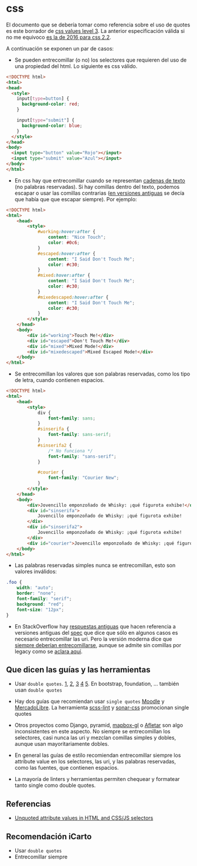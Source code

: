 # css

El documento que se debería tomar como referencia sobre el uso de quotes es este borrador de [css values level 3](https://drafts.csswg.org/css-values-3). La anterior especificación válida si no me equivoco [es la de 2016 para css 2.2](https://www.w3.org/TR/CSS22/syndata.html).

A continuación se exponen un par de casos:

-   Se pueden entrecomillar (o no) los selectores que requieren del uso de una propiedad del html. Lo siguiente es css válido.

```html
<!DOCTYPE html>
<html>
<head>
  <style>
    input[type=button] {
      background-color: red;
    }

    input[type="submit"] {
      background-color: blue;
    }
  </style>
</head>
<body>
  <input type="button" value="Rojo"></input>
  <input type="submit" value="Azul"></input>
</body>
</html>
```

-   En css hay que entrecomillar cuando se representan [cadenas de texto](https://drafts.csswg.org/css-values-3/#strings) (no palabras reservadas). Si hay comillas dentro del texto, podemos escapar o usar las comillas contrarias ([en versiones antiguas](https://stackoverflow.com/questions/5428640/how-can-i-escape-single-or-double-quotation-marks-in-css) se decía que había que que escapar siempre). Por ejemplo:

```html
<!DOCTYPE html>
<html>
    <head>
        <style>
            #working:hover:after {
                content: "Nice Touch";
                color: #0c6;
            }
            #escaped:hover:after {
                content: "I Said Don't Touch Me";
                color: #c30;
            }
            #mixed:hover:after {
                content: "I Said Don't Touch Me";
                color: #c30;
            }
            #mixedescaped:hover:after {
                content: "I Said Don't Touch Me";
                color: #c30;
            }
        </style>
    </head>
    <body>
        <div id="working">Touch Me!</div>
        <div id="escaped">Don't Touch Me!</div>
        <div id="mixed">Mixed Mode!</div>
        <div id="mixedescaped">Mixed Escaped Mode!</div>
    </body>
</html>
```

-   Se entrecomillan los valores que son palabras reservadas, como los tipo de letra, cuando contienen espacios.

```html
<!DOCTYPE html>
<html>
    <head>
        <style>
            div {
                font-family: sans;
            }
            #sinserifa {
                font-family: sans-serif;
            }
            #sinserifa2 {
                /* No funciona */
                font-family: "sans-serif";
            }

            #courier {
                font-family: "Courier New";
            }
        </style>
    </head>
    <body>
        <div>Jovencillo emponzoñado de Whisky: ¡qué figurota exhibe!</div>
        <div id="sinserifa">
            Jovencillo emponzoñado de Whisky: ¡qué figurota exhibe!
        </div>
        <div id="sinserifa2">
            Jovencillo emponzoñado de Whisky: ¡qué figurota exhibe!
        </div>
        <div id="courier">Jovencillo emponzoñado de Whisky: ¡qué figurota exhibe!</div>
    </body>
</html>
```

-   Las palabras reservadas simples nunca se entrecomillan, esto son valores inválidos:

```css
.foo {
    width: "auto";
    border: "none";
    font-family: "serif";
    background: "red";
    font-size: "12px";
}
```

-   En StackOverflow hay [respuestas antiguas](<(https://stackoverflow.com/questions/2034575/which-type-of-quotes-we-should-use-in-css-background-url-single-doubl)>) que hacen referencia a versiones antiguas del [spec](https://www.w3.org/TR/CSS21/syndata.html#uri) que dice que sólo en algunos casos es necesario entrecomillar las uri. Pero la versión moderna dice que [siempre deberían entrecomillarse](https://drafts.csswg.org/css-values-3/#urls), aunque se admite sin comillas por legacy como se [aclara aquí](https://stackoverflow.com/a/34383157/930271).

## Que dicen las guías y las herramientas

-   Usar `double quotes`. [1](http://codeguide.co/#css-syntax), [2](https://github.com/suitcss/suit/blob/master/doc/STYLE.md#css-format), [3](https://make.wordpress.org/core/handbook/best-practices/coding-standards/css/) [4](https://contribute.jquery.org/style-guide/css/) [5](https://github.com/necolas/idiomatic-css). En bootstrap, foundation, ... también usan `double quotes`

-   Hay dos guías que recomiendan usar `single quotes` [Moodle](https://docs.moodle.org/dev/CSS_Coding_Style) y [MercadoLibre](https://github.com/mercadolibre/css-style-guide). La herramienta [scss-lint](https://github.com/brigade/scss-lint/blob/master/lib/scss_lint/linter/README.md#stringquotes) y [sonar-css](https://github.com/racodond/sonar-css-plugin#available-rules) promocionan single quotes

-   Otros proyectos como Django, pyramid, [mapbox-gl](https://github.com/mapbox/mapbox-gl-js/blob/master/dist/mapbox-gl.css) o [Afletar](https://github.com/Leaflet/Leaflet/blob/master/dist/leaflet.css) son algo inconsistentes en este aspecto. No siempre se entrecomillan los selectores, casi nunca las uri y mezclan comillas simples y dobles, aunque usan mayoritariamente dobles.

-   En general las guías de estilo recomiendan entrecomillar siempre los attribute value en los selectores, las uri, y las palabras reservadas, como las fuentes, que contienen espacios.

-   La mayoría de linters y herramientas permiten chequear y formatear tanto single como double quotes.

## Referencias

-   [Unquoted attribute values in HTML and CSS/JS selectors](https://mathiasbynens.be/notes/unquoted-attribute-values#css)

## Recomendación iCarto

-   Usar `double quotes`
-   Entrecomillar siempre
